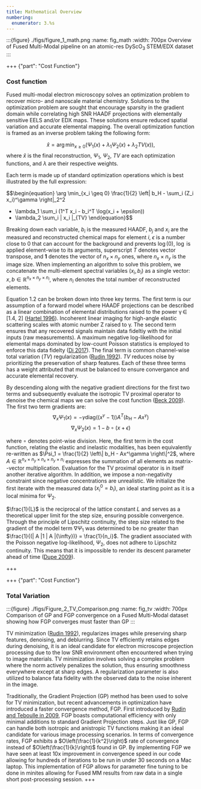 ```yaml
---
title: Mathematical Overview
numbering:
  enumerator: 3.%s
---
```


:::{figure} ./figs/figure_1_math.png
:name: fig_math
:width: 700px
Overview of Fused Multi-Modal pipeline on an atomic-res DyScO$_3$ STEM/EDX dataset
:::

+++ {"part": "Cost Function"} 

### Cost function

Fused multi-modal electron microscopy solves an optimization problem to recover micro- and nanoscale material chemistry. Solutions to the optimization problem are sought that encourage sparsity in the gradient domain while correlating high SNR HAADF projections with elementally sensitive EELS and/or EDX maps. These solutions ensure reduced spatial variation and accurate elemental mapping. The overall optimization function is framed as an inverse problem taking the following form:

$$\begin{equation}
\hat{x} = \arg\min_{x\geq 0} \left( \Psi_1(x) + \lambda_1 \Psi_2(x) + \lambda_2 TV(x) \right),
\end{equation}$$
where $\hat{x}$ is the final reconstruction, $\Psi_1$, $\Psi_2$, $TV$ are each optimization functions, and $\lambda$ are their respective weights.

Each term is made up of standard optimization operations which is best illustrated by the full expression:

$$\begin{equation}
\arg \min_{x_i \geq 0} \frac{1}{2} \left\| b_H - \sum_i (Z_i x_i)^\gamma \right\|_2^2 
+ \lambda_1 \sum_i (1^T x_i - b_i^T \log(x_i + \epsilon))
+ \lambda_2 \sum_i \| x_i \|_{TV} 
\end{equation}$$

Breaking down each variable, $b_i$ is the measured HAADF, $b_j$ and $x_i$ are the measured and reconstructed chemical maps for element $i$, $\epsilon$ is a number close to 0 that can account for the background and prevents $\log(0)$, $\log$ is applied element-wise to its arguments, superscript $T$ denotes vector transpose, and $\mathbf{1}$ denotes the vector of $n_x \times n_y$ ones, where $n_x \times n_y$ is the image size. When implementing an algorithm to solve this problem, we concatenate the multi-element spectral variables $(x_i, b_i)$ as a single vector: $x, b \in \mathbb{R}^{n_x \times n_y \times n_i}$, where $n_i$ denotes the total number of reconstructed elements.

Equation 1.2 can be broken down into three key terms. The first term is our assumption of a forward model where HAADF projections can be described as a linear combination of elemental distributions raised to the power γ ∈ [1.4, 2] ([Hartel 1996](https://doi.org/10.1016/0304-3991(96)00020-4)). Incoherent linear imaging for high-angle elastic scattering scales with atomic number Z raised to γ. The second term ensures that any recovered signals maintain data fideltiy with the initial inputs (raw measurements).  A maximum negative log-likelihood for elemental maps dominated by low-count Poisson statistics is employed to enforce this data fidelty ([Di 2017](https://doi.org/10.1364/OE.25.013107)). The final term is common channel-wise total variation ($TV$) regularization ([Rudin 1992](https://doi.org/10.1364/OE.25.013107)). $TV$ reduces noise by prioritizing the preservation of sharp features. Each of these three terms has a weight attributed that must be balanced to ensure convergance and accurate elemental recovery.

By descending along with the negative gradient directions for the first two terms and subsequently evaluate the isotropic TV proximal operator to denoise the chemical maps we can solve the cost function ([Beck 2009](10.1109/TIP.2009.2028250)). The first two term gradients are:
$$\begin{equation}
\nabla_x \Psi_1(x) = -\gamma \text{diag} \left( (x^\gamma - 1) \right) A^T \left( b_H - Ax^\gamma \right)
\end{equation}$$
$$\begin{equation}
\nabla_x \Psi_2(x) = 1 - b \circ (x + \epsilon)
\end{equation}$$

where $\circ$ denotes point-wise division. Here, the first term in the cost function, relating the elastic and inelastic modalities, has been equivalently re-written as $\Psi_1 = \frac{1}{2} \left\| b_H - Ax^\gamma \right\|^2$, where $A \in \mathbb{R}^{n_x \times n_y \times n_{x} \times n_{y} \times n_i}$ expresses the summation of all elements as matrix--vector multiplication. Evaluation for the TV proximal operator is in itself another iterative algorithm. In addition, we impose a non-negativity constraint since negative concentrations are unrealistic. We initialize the first iterate with the measured data $(x^0_i = b_i)$, an ideal starting point as it is a local minima for $\Psi_2$.

$\frac{1}{L}$ is the reciprocal of the lattice constant $L$ and serves as a theoretical upper limit for the step size, ensuring possible convergence. Through the principle of Lipschitz continuity, the step size related to the gradient of the model term $\nabla \Psi_1$ was determined to be no greater than $\frac{1}{(| A |1 | A |{\infty})} = \frac{1}{n_i}$. The gradient associated with the Poisson negative log-likelihood, $\Psi_2$, does not adhere to Lipschitz continuity.  This means that it is impossible to render its descent parameter ahead of time ([Dupe 2009](10.1109/TIP.2008.2008223)).

+++

+++ {"part": "Cost Function"} 

### Total Variation

:::{figure} ./figs/Figure_2_TV_Comparison.png
:name: fig_tv
:width: 700px
Comparison of GP and FGP convergence on a Fused Multi-Modal dataset showing how FGP converges must faster than GP
:::

TV minimization ([Rudin 1992](https://doi.org/10.1364/OE.25.013107)), regularizes images while preserving sharp features, denoising, and deblurring. Since TV efficiently retains edges during denoising, it is an ideal candidate for electron microscope projection processing due to the low SNR environment often encountered when trying to image materials. TV minimization involves solving a complex problem where the norm actively penalizes the solution, thus ensuring smoothness everywhere except at sharp edges.  A regularization parameter is also utilized to balance fata fidelity with the observed data to the noise inherent in the image.

Traditionally, the Gradient Projection (GP) method has been used to solve for TV minimization, but recent advancements in optimization have introduced a faster convergence method, FGP. First introduced by [Rudin and Teboulle in 2009](10.1109/TIP.2009.2028250), FGP boasts computational efficiency with only minimal additions to standard Gradient Projection steps.  Just like GP, FGP can handle both isotropic and anistropic TV functions making it an ideal candidate for various image processing scenarios.  In terms of convergence rates, FGP exhibits a $O\left(\frac{1}{k^2}\right)$ rate of convergence instead of $O\left(\frac{1}{k}\right)$ found in GP. By implementing FGP we have seen at least 10x improvement in convergence speed in our code allowing for hundreds of iterations to be run in under 30 seconds on a Mac laptop. This implementation of FGP allows for parameter fine tuning to be done in minites allowing for Fused MM results from raw data in a single short post-processing session.
+++

